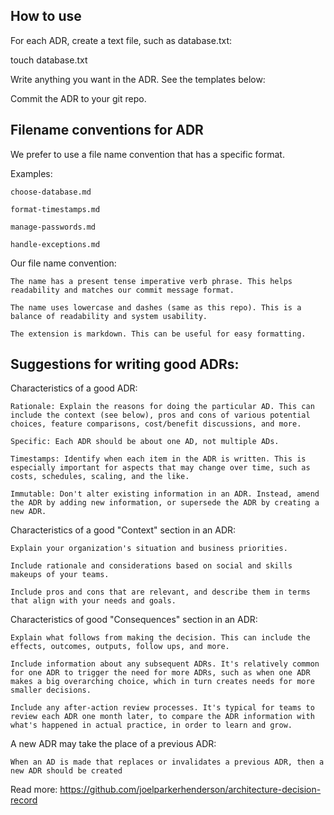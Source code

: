
## How to use

For each ADR, create a text file, such as database.txt:

touch database.txt

Write anything you want in the ADR. See the templates below:

Commit the ADR to your git repo.

## Filename conventions for ADR
We prefer to use a file name convention that has a specific format.

Examples:

    choose-database.md

    format-timestamps.md

    manage-passwords.md

    handle-exceptions.md

Our file name convention:

    The name has a present tense imperative verb phrase. This helps readability and matches our commit message format.

    The name uses lowercase and dashes (same as this repo). This is a balance of readability and system usability.

    The extension is markdown. This can be useful for easy formatting.

## Suggestions for writing good ADRs:
Characteristics of a good ADR:

    Rationale: Explain the reasons for doing the particular AD. This can include the context (see below), pros and cons of various potential choices, feature comparisons, cost/benefit discussions, and more.

    Specific: Each ADR should be about one AD, not multiple ADs.

    Timestamps: Identify when each item in the ADR is written. This is especially important for aspects that may change over time, such as costs, schedules, scaling, and the like.

    Immutable: Don't alter existing information in an ADR. Instead, amend the ADR by adding new information, or supersede the ADR by creating a new ADR.

Characteristics of a good "Context" section in an ADR:

    Explain your organization's situation and business priorities.

    Include rationale and considerations based on social and skills makeups of your teams.

    Include pros and cons that are relevant, and describe them in terms that align with your needs and goals.

Characteristics of good "Consequences" section in an ADR:

    Explain what follows from making the decision. This can include the effects, outcomes, outputs, follow ups, and more.

    Include information about any subsequent ADRs. It's relatively common for one ADR to trigger the need for more ADRs, such as when one ADR makes a big overarching choice, which in turn creates needs for more smaller decisions.

    Include any after-action review processes. It's typical for teams to review each ADR one month later, to compare the ADR information with what's happened in actual practice, in order to learn and grow.

A new ADR may take the place of a previous ADR:

    When an AD is made that replaces or invalidates a previous ADR, then a new ADR should be created

Read more: 
https://github.com/joelparkerhenderson/architecture-decision-record 
